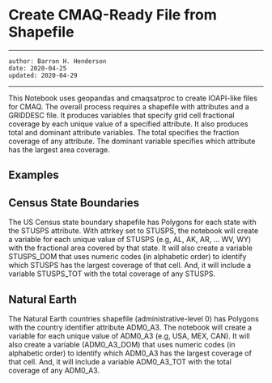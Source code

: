Create CMAQ-Ready File from Shapefile
=====================================

---
    author: Barron H. Henderson
    date: 2020-04-25
    updated: 2020-04-29
---

This Notebook uses geopandas and cmaqsatproc to create IOAPI-like files for
CMAQ. The overall process requires a shapefile with attributes and a GRIDDESC
file. It produces variables that specify grid cell fractional coverage by each
unique value of a specified attribute. It also produces total and dominant
attribute variables. The total specifies the fraction coverage of any
attribute. The dominant variable specifies which attribute has the largest
area coverage.

Examples
--------

## Census State Boundaries

The US Census state boundary shapefile has Polygons for each state with the
STUSPS attribute. With attrkey set to STUSPS, the notebook will create a
variable for each unique value of STUSPS (e.g, AL, AK, AR, ... WV, WY) with
the fractional area covered by that state. It will also create a
variable STUSPS_DOM that uses numeric codes (in alphabetic order) to
identify which STUSPS has the largest coverage of that cell. And, it will
include a variable STUSPS_TOT with the total coverage of any STUSPS.


## Natural Earth

The Natural Earth countries shapefile (administrative-level 0) has Polygons
with the country identifier attribute ADM0_A3. The notebook will create a
variable for each unique value of ADM0_A3 (e.g, USA, MEX, CAN). It will also
create a variable (ADM0_A3_DOM) that uses numeric codes (in alphabetic order)
to identify which ADM0_A3 has the largest coverage of that cell. And, it will
include a variable ADM0_A3_TOT with the total coverage of any ADM0_A3.

